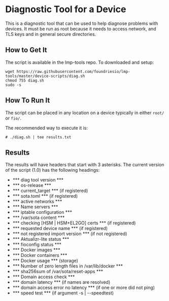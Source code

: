 # Diagnostic Tool for a Device

This is a diagnostic tool that can be used to help diagnose problems
with devices. It must be run as root because it needs to access
network, and TLS keys and in general secure directories.

## How to Get It

The script is available in the lmp-tools repo. To downloaded and setup:

```
wget https://raw.githubusercontent.com/foundriesio/lmp-tools/master/device-scripts/diag.sh
chmod 755 diag.sh
sudo -s
```

## How To Run It

The script can be placed in any location on a device typically in either `root/` or `fio/`.

The recommended way to execute it is:

```
# ./diag.sh | tee results.txt
```

## Results

The results will have headers that start with 3 asterisks. The current version of the script
(1.0) has the following headings:

- *** diag tool version ***
- *** os-release ***
- *** current_target *** (if registered)
- *** sota.toml *** (if registered)
- *** active networks ***
- *** Name servers ***
- *** iptable configuration ***
- *** /var/sota content ***
- *** checking [HSM | HSM+EL2GO] certs *** (if registered)
- *** requested device name *** (if registered)
- *** not registered import version *** (if not registered)
- *** Aktualizr-lite status ***
- *** fioconfig status ***
- *** Docker images ***
- *** Docker containers ***
- *** Docker usage *** (storage)
- *** Number of zero length files in /var/lib/docker ***
- *** sha256sum of /var/sota/reset-apps ***
- *** Domain access check ***
- *** domain latency *** (if names are resolved)
- *** domain access error no latency *** (if one or more did not ping)
- *** speed test *** (if argument -s | --speedtest)

